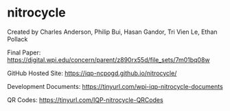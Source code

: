 # nitrocycle
Created by Charles Anderson, Philip Bui, Hasan Gandor, Tri Vien Le, Ethan Pollack

Final Paper:
https://digital.wpi.edu/concern/parent/z890rx55d/file_sets/7m01bq08w

GitHub Hosted Site:
https://iqp-ncpogd.github.io/nitrocycle/

Development Documents:
https://tinyurl.com/wpi-iqp-nitrocycle-documents

QR Codes:
https://tinyurl.com/IQP-nitrocycle-QRCodes
